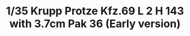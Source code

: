 ---
layout: product
title: "1/35 Krupp Protze Kfz.69 L 2 H 143 with 3.7cm Pak 36  (Early version) "
price: "TBA" 
desc: "Maketa"
img_path: "/assets/img/BRNC35133.webp"
brand: "Bronco"
available: false
special_offer: false
new: false
soon: false
cat: "010000"
subcat: "015800"
subsubcat: "0N/A"
sifra: "BRNC35133"
popular: false
---